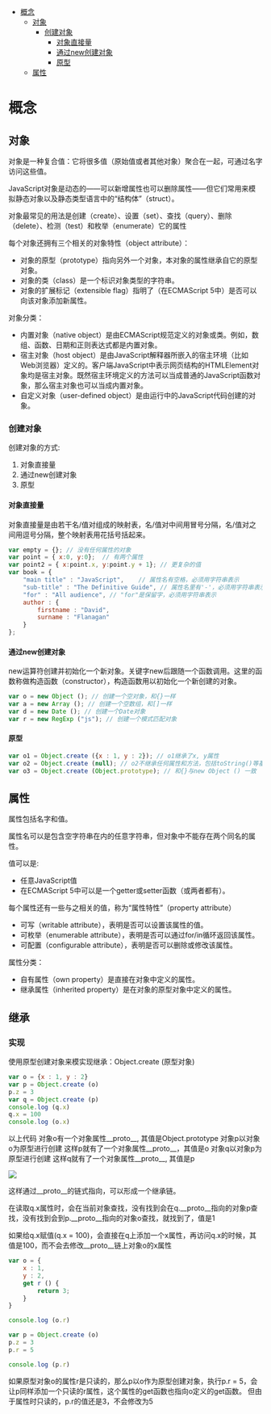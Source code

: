 
<!-- @import "[TOC]" {cmd="toc" depthFrom=1 depthTo=6 orderedList=false} -->

<!-- code_chunk_output -->

- [概念](#概念)
  - [对象](#对象)
    - [创建对象](#创建对象)
      - [对象直接量](#对象直接量)
      - [通过new创建对象](#通过new创建对象)
      - [原型](#原型)
  - [属性](#属性)

<!-- /code_chunk_output -->



# 概念

## 对象
对象是一种复合值：它将很多值（原始值或者其他对象）聚合在一起，可通过名字访问这些值。

JavaScript对象是动态的——可以新增属性也可以删除属性——但它们常用来模拟静态对象以及静态类型语言中的“结构体”（struct）。

对象最常见的用法是创建（create）、设置（set）、查找（query）、删除（delete）、检测（test）和枚举（enumerate）它的属性

每个对象还拥有三个相关的对象特性（object attribute）：
- 对象的原型（prototype）指向另外一个对象，本对象的属性继承自它的原型对象。
- 对象的类（class）是一个标识对象类型的字符串。
- 对象的扩展标记（extensible flag）指明了（在ECMAScript 5中）是否可以向该对象添加新属性。

对象分类：
- 内置对象（native object）是由ECMAScript规范定义的对象或类。例如，数组、函数、日期和正则表达式都是内置对象。
- 宿主对象（host object）是由JavaScript解释器所嵌入的宿主环境（比如Web浏览器）定义的。客户端JavaScript中表示网页结构的HTMLElement对象均是宿主对象。既然宿主环境定义的方法可以当成普通的JavaScript函数对象，那么宿主对象也可以当成内置对象。
- 自定义对象（user-defined object）是由运行中的JavaScript代码创建的对象。

### 创建对象

创建对象的方式:
1. 对象直接量
2. 通过new创建对象
3. 原型

#### 对象直接量

对象直接量是由若干名/值对组成的映射表，名/值对中间用冒号分隔，名/值对之间用逗号分隔，整个映射表用花括号括起来。

``` javascript
var empty = {}; // 没有任何属性的对象
var point = { x:0, y:0};  // 有两个属性
var point2 = { x:point.x, y:point.y + 1}; // 更复杂的值
var book = {
    "main title" : "JavaScript",    // 属性名有空格，必须用字符串表示
    "sub-title" : "The Definitive Guide", // 属性名里有'-'，必须用字符串表示
    "for" : "All audience", // "for"是保留字，必须用字符串表示
    author : {
        firstname : "David",
        surname : "Flanagan"
    }
};

```

#### 通过new创建对象

new运算符创建并初始化一个新对象。关键字new后跟随一个函数调用。这里的函数称做构造函数（constructor），构造函数用以初始化一个新创建的对象。

```javascript
var o = new Object (); // 创建一个空对象，和{}一样
var a = new Array (); // 创建一个空数组，和[]一样
var d = new Date (); // 创建一个Date对象
var r = new RegExp ("js"); // 创建一个模式匹配对象
```

#### 原型

``` javascript
var o1 = Object.create ({x : 1, y : 2}); // o1继承了x, y属性
var o2 = Object.create (null); // o2不继承任何属性和方法，包括toString()等基础方法，不能和'+'符号一起工作
var o3 = Object.create (Object.prototype); // 和{}与new Object () 一致
```


## 属性

属性包括名字和值。

属性名可以是包含空字符串在内的任意字符串，但对象中不能存在两个同名的属性。

值可以是:
- 任意JavaScript值
- 在ECMAScript 5中可以是一个getter或setter函数（或两者都有）。

每个属性还有一些与之相关的值，称为“属性特性”（property attribute）
- 可写（writable attribute），表明是否可以设置该属性的值。
- 可枚举（enumerable attribute），表明是否可以通过for/in循环返回该属性。
- 可配置（configurable attribute），表明是否可以删除或修改该属性。

属性分类：
- 自有属性（own property）是直接在对象中定义的属性。
- 继承属性（inherited property）是在对象的原型对象中定义的属性。

## 继承

### 实现

使用原型创建对象来模实现继承：Object.create (原型对象)

```javascript
var o = {x : 1, y : 2}
var p = Object.create (o)
p.z = 3
var q = Object.create (p)
console.log (q.x)
q.x = 100
console.log (o.x)
```

以上代码
对象o有一个对象属性__proto__, 其值是Object.prototype
对象p以对象o为原型进行创建
这样p就有了一个对象属性__proto__，其值是o
对象q以对象p为原型进行创建
这样q就有了一个对象属性__proto__, 其值是p

<!--

``` plantuml

Object Object.prototype

Object o {
  +x
  +y
}
o *- Object.prototype : "__proto__"

Object p {
  +z
}
p *- o : "__proto__"

Object q
q *- p : "__proto__"

```

-->

![](https://www.planttext.com/api/plantuml/img/SoWkIImgAStDuUBoJyfAJIvHW51w1KNv9VabbGMfS8byXMek1GNj2X1HoLNBbQ-WfOkXMi5AGIa-7ioDZrU2wos0wAq2QkCg0EdBnw6ma8kh42HVW2xla9gN0dGc0000)


这样通过__proto__的链式指向，可以形成一个继承链。

在读取q.x属性时，会在当前对象查找，没有找到会在q.__proto__指向的对象p查找，没有找到会到p.__proto__指向的对象o查找，就找到了，值是1

如果给q.x赋值(q.x = 100)，会直接在q上添加一个x属性，再访问q.x的时候，其值是100，而不会去修改__proto__链上对象o的x属性

```javascript
var o = {
    x : 1, 
    y : 2, 
    get r () {
        return 3;
    }
}

console.log (o.r)

var p = Object.create (o)
p.z = 3
p.r = 5

console.log (p.r)
```
如果原型对象o的属性r是只读的，那么p以o作为原型创建对象，执行p.r = 5，会让p同样添加一个只读的r属性，这个属性的get函数也指向o定义的get函数。 但由于属性时只读的，p.r的值还是3，不会修改为5





